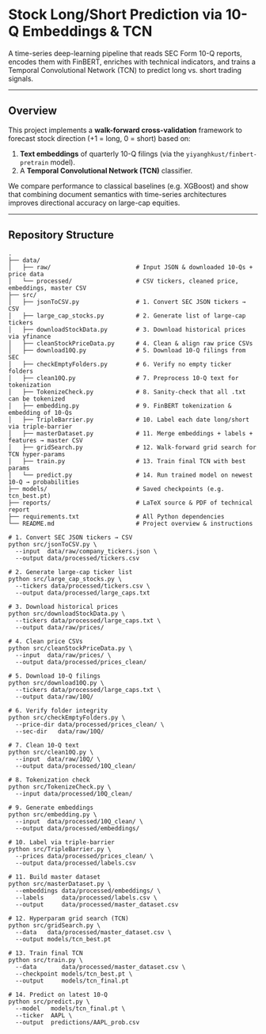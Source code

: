# Stock Long/Short Prediction via 10-Q Embeddings & TCN

A time-series deep-learning pipeline that reads SEC Form 10-Q reports, encodes them with FinBERT, enriches with technical indicators, and trains a Temporal Convolutional Network (TCN) to predict long vs. short trading signals.

---

## Overview

This project implements a **walk-forward cross-validation** framework to forecast stock direction (+1 = long, 0 = short) based on:
1. **Text embeddings** of quarterly 10-Q filings (via the `yiyanghkust/finbert-pretrain` model).   
2. A **Temporal Convolutional Network (TCN)** classifier.

We compare performance to classical baselines (e.g. XGBoost) and show that combining document semantics with time-series architectures improves directional accuracy on large-cap equities.

---

## Repository Structure

```text
.
├── data/                           
│   ├── raw/                        # Input JSON & downloaded 10-Qs + price data
│   └── processed/                  # CSV tickers, cleaned price, embeddings, master CSV
├── src/                           
│   ├── jsonToCSV.py                # 1. Convert SEC JSON tickers → CSV
│   ├── large_cap_stocks.py         # 2. Generate list of large-cap tickers
│   ├── downloadStockData.py        # 3. Download historical prices via yfinance
│   ├── cleanStockPriceData.py      # 4. Clean & align raw price CSVs
│   ├── download10Q.py              # 5. Download 10-Q filings from SEC
│   ├── checkEmptyFolders.py        # 6. Verify no empty ticker folders
│   ├── clean10Q.py                 # 7. Preprocess 10-Q text for tokenization
│   ├── TokenizeCheck.py            # 8. Sanity-check that all .txt can be tokenized
│   ├── embedding.py                # 9. FinBERT tokenization & embedding of 10-Qs
│   ├── TripleBarrier.py            # 10. Label each date long/short via triple-barrier
│   ├── masterDataset.py            # 11. Merge embeddings + labels + features → master CSV
│   ├── gridSearch.py               # 12. Walk-forward grid search for TCN hyper-params
│   ├── train.py                    # 13. Train final TCN with best params
│   └── predict.py                  # 14. Run trained model on newest 10-Q → probabilities
├── models/                         # Saved checkpoints (e.g. tcn_best.pt)
├── reports/                        # LaTeX source & PDF of technical report
├── requirements.txt                # All Python dependencies
└── README.md                       # Project overview & instructions

# 1. Convert SEC JSON tickers → CSV
python src/jsonToCSV.py \
  --input  data/raw/company_tickers.json \
  --output data/processed/tickers.csv

# 2. Generate large-cap ticker list
python src/large_cap_stocks.py \
  --tickers data/processed/tickers.csv \
  --output data/processed/large_caps.txt

# 3. Download historical prices
python src/downloadStockData.py \
  --tickers data/processed/large_caps.txt \
  --output data/raw/prices/

# 4. Clean price CSVs
python src/cleanStockPriceData.py \
  --input  data/raw/prices/ \
  --output data/processed/prices_clean/

# 5. Download 10-Q filings
python src/download10Q.py \
  --tickers data/processed/large_caps.txt \
  --output data/raw/10Q/

# 6. Verify folder integrity
python src/checkEmptyFolders.py \
  --price-dir data/processed/prices_clean/ \
  --sec-dir   data/raw/10Q/

# 7. Clean 10-Q text
python src/clean10Q.py \
  --input  data/raw/10Q/ \
  --output data/processed/10Q_clean/

# 8. Tokenization check
python src/TokenizeCheck.py \
  --input data/processed/10Q_clean/

# 9. Generate embeddings
python src/embedding.py \
  --input  data/processed/10Q_clean/ \
  --output data/processed/embeddings/

# 10. Label via triple-barrier
python src/TripleBarrier.py \
  --prices data/processed/prices_clean/ \
  --output data/processed/labels.csv

# 11. Build master dataset
python src/masterDataset.py \
  --embeddings data/processed/embeddings/ \
  --labels     data/processed/labels.csv \
  --output     data/processed/master_dataset.csv

# 12. Hyperparam grid search (TCN)
python src/gridSearch.py \
  --data   data/processed/master_dataset.csv \
  --output models/tcn_best.pt

# 13. Train final TCN
python src/train.py \
  --data       data/processed/master_dataset.csv \
  --checkpoint models/tcn_best.pt \
  --output     models/tcn_final.pt

# 14. Predict on latest 10-Q
python src/predict.py \
  --model   models/tcn_final.pt \
  --ticker  AAPL \
  --output  predictions/AAPL_prob.csv



